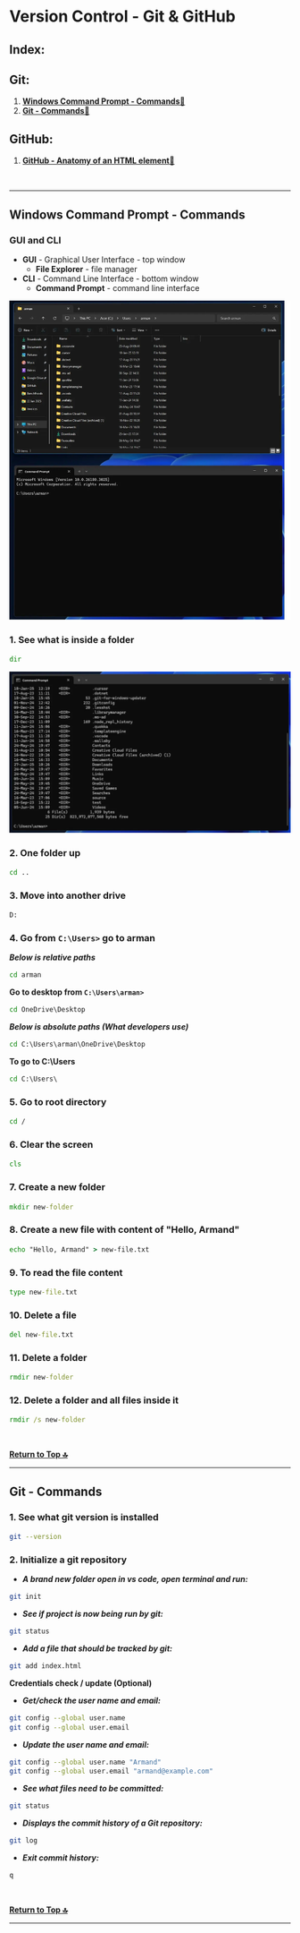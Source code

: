# Version Control - Git & GitHub

## Index:

## Git:

1. **[Windows Command Prompt - Commands🔻](#windows-command-prompt---commands)**
2. **[Git - Commands🔻](#git---commands)**

## GitHub:

1. **[GitHub - Anatomy of an HTML element🔻](#anatomy-of-an-html-element)**



<br />

---

## Windows Command Prompt - Commands

### GUI and CLI

- **GUI** - Graphical User Interface - top window
  - **File Explorer** - file manager
- **CLI** - Command Line Interface - bottom window
  - **Command Prompt** - command line interface

![GUI and CLI](../assets/gui-and-cli.webp)  

### 1. See what is inside a folder

```cmd
dir
```    

![dir](../assets/dir.webp) 

### 2. One folder up

```cmd
cd ..
```   

### 3. Move into another drive

```cmd
D:
```    

### 4. Go from `C:\Users>` go to arman

***Below is relative paths***

```cmd
cd arman
```  

**Go to desktop from `C:\Users\arman>`**

```cmd
cd OneDrive\Desktop
```  

***Below is absolute paths (What developers use)***

```cmd
cd C:\Users\arman\OneDrive\Desktop
```  

**To go to C:\Users**

```cmd
cd C:\Users\
```   

### 5. Go to root directory

```cmd
cd /
```  

### 6. Clear the screen

```cmd
cls
```  

### 7. Create a new folder

```cmd
mkdir new-folder
```  

### 8. Create a new file with content of "Hello, Armand"

```cmd
echo "Hello, Armand" > new-file.txt
```  

### 9. To read the file content

```cmd
type new-file.txt
``` 

### 10. Delete a file

```cmd
del new-file.txt
``` 

### 11. Delete a folder

```cmd
rmdir new-folder
``` 

### 12. Delete a folder and all files inside it

```cmd
rmdir /s new-folder
``` 


<br />

**[Return to Top 🔝](#version-control---git--github)**

---

## Git - Commands


### 1. See what git version is installed

```bash
git --version
```    

### 2. Initialize a git repository

- ***A brand new folder open in vs code, open terminal and run:***

```bash
git init
```    

- ***See if project is now being run by git:***

```bash
git status
```    

- ***Add a file that should be tracked by git:***

```bash
git add index.html
```    

**Credentials check / update (Optional)**

- ***Get/check the user name and email:***

```bash
git config --global user.name
git config --global user.email
``` 

- ***Update the user name and email:***

```bash
git config --global user.name "Armand"
git config --global user.email "armand@example.com"
``` 

- ***See what files need to be committed:***

```bash
git status
``` 

- ***Displays the commit history of a Git repository:***

```bash
git log
``` 

- ***Exit commit history:***

```bash
q
``` 




<br />

**[Return to Top 🔝](#version-control---git--github)**

---